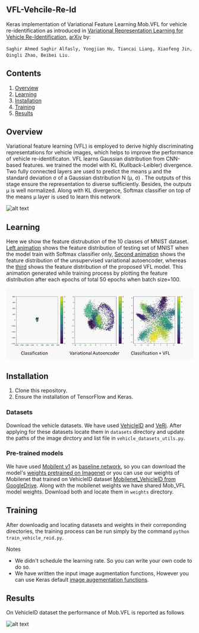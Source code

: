 ## VFL-Vehcile-Re-Id
Keras implementation of Variational Feature Learning Mob.VFL for vehicle re-identification as introduced in [Variational Representation Learning for Vehicle Re-Identification](https://ieeexplore.ieee.org/document/8803366), [arXiv](https://arxiv.org/abs/1905.02343)
by:

`Saghir Ahmed Saghir Alfasly, Yongjian Hu, Tiancai Liang, Xiaofeng Jin, Qingli Zhao, Beibei Liu.`
## Contents
1. [Overview](#overview)
2. [Learning](#learning)
3. [Installation](#installation)
4. [Training](#training)
5. [Results](#results)



## Overview
Variational feature learning (VFL) is employed to derive highly discriminating representations for vehicle images, which helps to improve the performance of vehicle re-identificaton. VFL learns Gaussian distribution from CNN-based features.
we trained the model with KL (Kullback-Leibler) divergence. Two fully connected layers are used to predict the means µ and the standard deviation σ of a Gaussian distribution N (µ, σ) . The outputs of this stage ensure the representation to diverse sufficiently. Besides, the outputs µ is well normalized. Along with KL divergence, Softmax classifier on top of the means µ layer is used to learn this network



![alt text](https://github.com/saghiralfasly/Vehicle-Re-ID/blob/master/images/model.png)

## Learning
Here we show the feature distrubution of the 10 classes of MNIST dataset. [Left animation](images/class.gif) shows the feature distribution of testing set of MNIST when the model train with Softmax classifier only, [Second animation](images/vae.gif) shows the feature distribution of the unsupervised variational autoencoder, whereas the [third](images/class_and_KL.gif) shows the feature distribution of the proposed VFL model. This animation generated while training process by plotting the feature distribution after each epochs of total 50 epochs when batch size=100. 

![](images/Feature_distribution.gif)

## Installation
1) Clone this repository.
2) Ensure the installation of TensorFlow and Keras.

### Datasets
Download the vehicle datasets. We have used [VehicleID](https://pkuml.org/resources/pku-vehicleid.html) and [VeRi](https://vehiclereid.github.io/VeRi/). After applying for these datasets locate them in `datasets` directory and update the paths of the image dirctory and list file in `vehicle_datasets_utils.py`.
### Pre-trained models
We have used [Mobilent v1](https://arxiv.org/abs/1704.04861) as [baseline network](https://github.com/keras-team/keras/blob/master/keras/applications/mobilenet.py), so you can download the model's [weights pretrained on Imagenet](https://github.com/fchollet/deep-learning-models/releases/download/v0.6/mobilenet_1_0_224_tf_no_top.h5) or you can use our weights of Mobilenet that trained on VehicleID dataset [Mobilenet_VehicleID from GoogleDrive](https://drive.google.com/open?id=1tAUSTdmkXlIu26Uv92MaqGj2M366iZbi). Along with the mobilenet weights we have shared Mob_VFL model weights. Download both and locate them in `weights` directory.
## Training
After downloadig and locating datasets and weights in their correponding directories, the training process can be run
simply by the command `python train_vehicle_reid.py`. 

Notes
* We didn't schedule the learning rate. So you can write your own code to do so.  
* We have written the input image augmentation functions, However you can use Keras default [image augementation functions](https://github.com/keras-team/keras/blob/master/keras/preprocessing/image.py).
## Results
On VehicleID dataset the performance of Mob.VFL is reported as follows

![alt text](https://github.com/saghiralfasly/Vehicle-Re-ID/blob/master/images/Performance.png)
